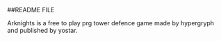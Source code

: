 ##README FILE

Arknights is a free to play prg tower defence game made by hypergryph and published by yostar.